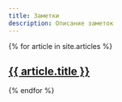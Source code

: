 ```yaml
---
title: Заметки
description: Описание заметок
---
```


{% for article in site.articles %}
  <a href="{{ article.url }}">
    <h2>{{ article.title }}</h2>
  </a>
{% endfor %}